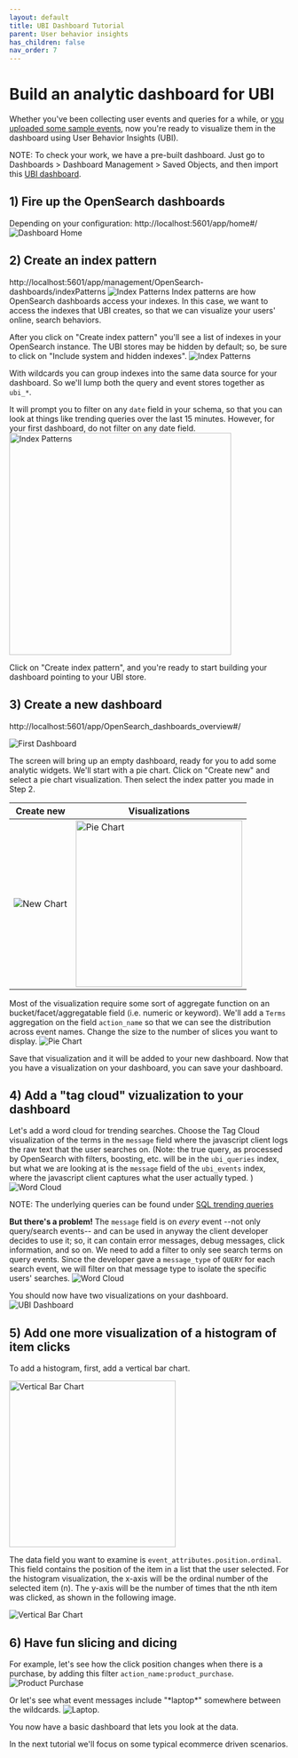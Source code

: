 ```yaml
---
layout: default
title: UBI Dashboard Tutorial
parent: User behavior insights
has_children: false
nav_order: 7
---
```



# Build an analytic dashboard for UBI
Whether you've been collecting user events and queries for a while, or [you uploaded some sample events](https://github.com/o19s/chorus-OpenSearch-edition/blob/main/katas/003_import_preexisting_event_data.md), now you're ready to visualize them in the dashboard using User Behavior Insights (UBI).

NOTE: To check your work, we have a pre-built dashboard.
Just go to Dashboards > Dashboard Management > Saved Objects, and then import this [UBI dashboard]({{site.url}}{{site.baseurl}}/assets/examples/ubi-dashboard.ndjson).

## 1) Fire up the OpenSearch dashboards
Depending on your configuration: http://localhost:5601/app/home#/
![Dashboard Home]({{site.url}}{{site.baseurl}}/images/ubi/home.png "Dashboards")

## 2) Create an index pattern
http://localhost:5601/app/management/OpenSearch-dashboards/indexPatterns
![Index Patterns]({{site.url}}{{site.baseurl}}/images/ubi/index_pattern1.png "Index Patterns")
Index patterns are how OpenSearch dashboards access your indexes. In this case, we want to access the indexes that UBI creates, so that we can visualize your users' online, search behaviors.

After you click on "Create index pattern" you'll see a list of indexes in your OpenSearch instance. The UBI stores may be hidden by default; so, be sure to click on "Include system and hidden indexes". 
![Index Patterns]({{site.url}}{{site.baseurl}}/images/ubi/index_pattern2.png "Index Patterns")

With wildcards you can group indexes into the same data source for your dashboard. So we'll lump both the query and event stores together as `ubi_*`.

It will prompt you to filter on any `date` field in your schema, so that you can look at things like trending queries over the last 15 minutes. However, for your first dashboard, do not filter on any date field. 
<img src="{{site.url}}{{site.baseurl}}/images/ubi/index_pattern3.png" alt="Index Patterns" width="400"/>


 Click on "Create index pattern", and you're ready to start building your dashboard pointing to your UBI store.

## 3) Create a new dashboard
http://localhost:5601/app/OpenSearch_dashboards_overview#/

![First Dashboard]({{site.url}}{{site.baseurl}}/images/ubi/first_dashboard.png "First Dashboard")

The screen will bring up an empty dashboard, ready for you to add some analytic widgets. We'll start with a pie chart. Click on "Create new" and select a pie chart visualization. Then select the index patter you made in Step 2.

|Create new|Visualizations|
|---|---|
|![New Chart]({{site.url}}{{site.baseurl}}/images/ubi/new_widget.png "New Chart")|<img src="{{site.url}}{{site.baseurl}}/images/ubi/visualizations.png" alt="Pie Chart" width="300"/>|

Most of the visualization require some sort of aggregate function on an bucket/facet/aggregatable field (i.e. numeric or keyword). We'll add a `Terms` aggregation on the field `action_name` so that we can see the distribution across event names. Change the size to the number of slices you want to display.
![Pie Chart]({{site.url}}{{site.baseurl}}/images/ubi/pie.png "Pie Chart")

Save that visualization and it will be added to your new dashboard. Now that you have a visualization on your dashboard, you can save your dashboard.

## 4) Add a "tag cloud" vizualization to your dashboard
Let's add a word cloud for trending searches.  Choose the Tag Cloud visualization of the terms in the `message` field where the javascript client logs the raw text that the user searches on.  (Note: the true query, as processed by OpenSearch with filters, boosting, etc. will be in the `ubi_queries` index, but what we are looking at is the `message` field of the `ubi_events` index, where the javascript client captures what the user actually typed. )
![Word Cloud]({{site.url}}{{site.baseurl}}/images/ubi/tag_cloud1.png "Word Cloud")

NOTE: The underlying queries can be found under [SQL trending queries]({{site.url}}{{site.baseurl}}/search-plugins/ubi/sql-queries/#trending-queries)


**But there's a problem!** The `message` field is on *every* event --not only query/search events-- and can be used in anyway the client developer decides to use it; so, it can contain error messages, debug messages, click information, and so on.
We need to add a filter to only see search terms on query events. Since the developer gave a `message_type` of `QUERY` for each search event, we will filter on that message type to isolate the specific users' searches. 
![Word Cloud]({{site.url}}{{site.baseurl}}/images/ubi/tag_cloud2.png "Word Cloud")

You should now have two visualizations on your dashboard.
![UBI Dashboard]({{site.url}}{{site.baseurl}}/images/ubi/dashboard2.png "UBI Dashboard")

## 5) Add one more visualization of a histogram of item clicks
To add a histogram, first, add a vertical bar chart.

<img src="{{site.url}}{{site.baseurl}}/images/ubi/visualizations2.png" alt="Vertical Bar Chart" width="300"/>

The data field you want to examine is `event_attributes.position.ordinal`. This field contains the position of the item in a list that the user selected. For the histogram visualization, the x-axis will be the ordinal number of the selected item (n). The y-axis will be the number of times that the nth item was clicked, as shown in the following image. 

![Vertical Bar Chart]({{site.url}}{{site.baseurl}}/images/ubi/histogram.png "Vertical Bar Chart")

## 6) Have fun slicing and dicing
For example, let's see how the click position changes when there is a purchase, by adding this filter `action_name:product_purchase`.
![Product Purchase]({{site.url}}{{site.baseurl}}/images/ubi/product_purchase.png "Product Purchase")


Or let's see what event messages include "\*laptop\*" somewhere between the wildcards.
![Laptop]({{site.url}}{{site.baseurl}}/images/ubi/laptop.png "Laptop").

You now have a basic dashboard that lets you look at the data. 



In the next tutorial we'll focus on some typical ecommerce driven scenarios.
